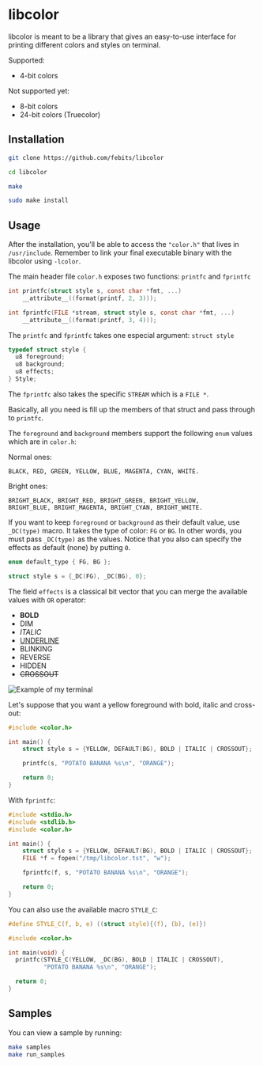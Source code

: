 # libcolor

libcolor is meant to be a library that gives an easy-to-use interface for printing different colors and styles on terminal.

Supported:
- 4-bit colors

Not supported yet:
- 8-bit colors
- 24-bit colors (Truecolor)

## Installation
```bash
git clone https://github.com/febits/libcolor
```
```bash
cd libcolor
```
```bash
make
```
```bash
sudo make install
```

## Usage

After the installation, you'll be able to access the `"color.h"` that lives in `/usr/include`. Remember to link your final executable binary with the libcolor using `-lcolor`.

The main header file `color.h` exposes two functions: `printfc` and `fprintfc`
```c
int printfc(struct style s, const char *fmt, ...)
    __attribute__((format(printf, 2, 3)));
```

```c
int fprintfc(FILE *stream, struct style s, const char *fmt, ...)
    __attribute__((format(printf, 3, 4)));
```

The `printfc` and `fprintfc` takes one especial argument: `struct style`
```c
typedef struct style {
  u8 foreground;
  u8 background;
  u8 effects;
} Style;
```

The `fprintfc` also takes the specific `STREAM` which is a `FILE *`.

Basically, all you need is fill up the members of that struct and pass through to `printfc`.

The `foreground` and `background` members support the following `enum` values which are in `color.h`:

Normal ones:
```
BLACK, RED, GREEN, YELLOW, BLUE, MAGENTA, CYAN, WHITE.
```

Bright ones:
```
BRIGHT_BLACK, BRIGHT_RED, BRIGHT_GREEN, BRIGHT_YELLOW, 
BRIGHT_BLUE, BRIGHT_MAGENTA, BRIGHT_CYAN, BRIGHT_WHITE.
```

If you want to keep `foreground` or `background` as their default value, use `_DC(type)` macro. It takes the type of color: `FG` or `BG`. In other words, you must pass `_DC(type)` as the values. Notice that you also can specify the effects as default (none) by putting `0`.

```c
enum default_type { FG, BG };
```

```c
struct style s = {_DC(FG), _DC(BG), 0};
```

The field `effects` is a classical bit vector that you can merge the available values with `OR` operator:
- **BOLD**
- DIM
- *ITALIC*
- <u>UNDERLINE</u>
- <blink>BLINKING</blink>
- REVERSE
- HIDDEN
- ~~CROSSOUT~~

![**Example of my terminal**](https://i.imgur.com/Husu49J.png)

Let's suppose that you want a yellow foreground with bold, italic and cross-out:

```c
#include <color.h>

int main() {
    struct style s = {YELLOW, DEFAULT(BG), BOLD | ITALIC | CROSSOUT};

    printfc(s, "POTATO BANANA %s\n", "ORANGE");

    return 0;
}
```

With `fprintfc`:

```c
#include <stdio.h>
#include <stdlib.h>
#include <color.h>

int main() {
    struct style s = {YELLOW, DEFAULT(BG), BOLD | ITALIC | CROSSOUT};
    FILE *f = fopen("/tmp/libcolor.tst", "w");

    fprintfc(f, s, "POTATO BANANA %s\n", "ORANGE");

    return 0;
}
```

You can also use the available macro `STYLE_C`:

```c
#define STYLE_C(f, b, e) ((struct style){(f), (b), (e)})
```

```c
#include <color.h>

int main(void) {
  printfc(STYLE_C(YELLOW, _DC(BG), BOLD | ITALIC | CROSSOUT),
          "POTATO BANANA %s\n", "ORANGE");

  return 0;
}
```

## Samples

You can view a sample by running:
```bash
make samples
make run_samples
```
